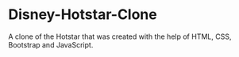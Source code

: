 # Disney-Hotstar-Clone

A clone of the Hotstar that was created with the help of HTML, CSS, Bootstrap and JavaScript.  
